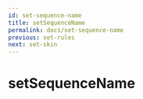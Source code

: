 ```yaml
---
id: set-sequence-name
title: setSequenceName
permalink: docs/set-sequence-name
previous: set-rules
next: set-skin
---
```


# setSequenceName

